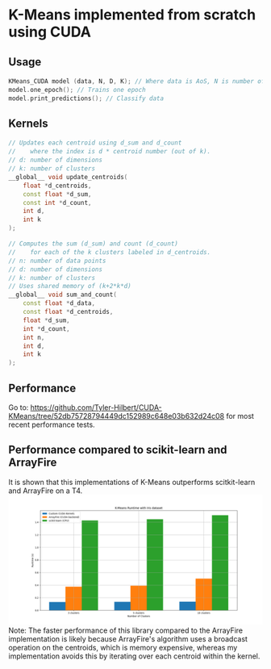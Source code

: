 # K-Means implemented from scratch using CUDA  
## Usage  
```C++
KMeans_CUDA model (data, N, D, K); // Where data is AoS, N is number of data points, D is number of dimensions and K is number of clusters
model.one_epoch(); // Trains one epoch
model.print_predictions(); // Classify data
```  

## Kernels
```C++
// Updates each centroid using d_sum and d_count
//    where the index is d * centroid number (out of k).
// d: number of dimensions
// k: number of clusters
__global__ void update_centroids(
    float *d_centroids,
    const float *d_sum,
    const int *d_count,
    int d,
    int k
);
```  

```C++
// Computes the sum (d_sum) and count (d_count) 
//    for each of the k clusters labeled in d_centroids.
// n: number of data points
// d: number of dimensions
// k: number of clusters
// Uses shared memory of (k+2*k*d)
__global__ void sum_and_count(
    const float *d_data,
    const float *d_centroids,
    float *d_sum,
    int *d_count,
    int n,
    int d,
    int k
);
```  

## Performance  
Go to: https://github.com/Tyler-Hilbert/CUDA-KMeans/tree/52db75728794449dc152989c648e03b632d24c08 for most recent performance tests.  

## Performance compared to scikit-learn and ArrayFire  
It is shown that this implementations of K-Means outperforms scitkit-learn and ArrayFire on a T4.  
![CUDA KMeans Performance vs scikit-learn and ArrayFire](https://raw.githubusercontent.com/Tyler-Hilbert/CUDA-KMeans/main/Performance/Comparison.png)  
Note: The faster performance of this library compared to the ArrayFire implementation is likely because ArrayFire's algorithm uses a broadcast operation on the centroids, which is memory expensive, whereas my implementation avoids this by iterating over each centroid within the kernel.  
